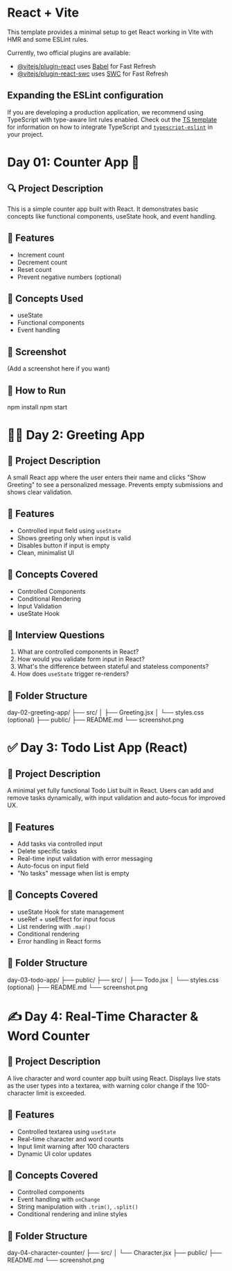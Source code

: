 # React + Vite

This template provides a minimal setup to get React working in Vite with HMR and some ESLint rules.

Currently, two official plugins are available:

- [@vitejs/plugin-react](https://github.com/vitejs/vite-plugin-react/blob/main/packages/plugin-react) uses [Babel](https://babeljs.io/) for Fast Refresh
- [@vitejs/plugin-react-swc](https://github.com/vitejs/vite-plugin-react/blob/main/packages/plugin-react-swc) uses [SWC](https://swc.rs/) for Fast Refresh

## Expanding the ESLint configuration

If you are developing a production application, we recommend using TypeScript with type-aware lint rules enabled. Check out the [TS template](https://github.com/vitejs/vite/tree/main/packages/create-vite/template-react-ts) for information on how to integrate TypeScript and [`typescript-eslint`](https://typescript-eslint.io) in your project.

# Day 01: Counter App 🧮

## 🔍 Project Description
This is a simple counter app built with React. It demonstrates basic concepts like functional components, useState hook, and event handling.

## 🚀 Features
- Increment count
- Decrement count
- Reset count
- Prevent negative numbers (optional)

## 🧠 Concepts Used
- useState
- Functional components
- Event handling

## 📸 Screenshot
(Add a screenshot here if you want)

## 📂 How to Run
npm install
npm start

# 🙋‍♂️ Day 2: Greeting App

## 📌 Project Description
A small React app where the user enters their name and clicks "Show Greeting" to see a personalized message. Prevents empty submissions and shows clear validation.

## 🚀 Features
- Controlled input field using `useState`
- Shows greeting only when input is valid
- Disables button if input is empty
- Clean, minimalist UI

## 🧠 Concepts Covered
- Controlled Components
- Conditional Rendering
- Input Validation
- useState Hook

## 💬 Interview Questions
1. What are controlled components in React?
2. How would you validate form input in React?
3. What's the difference between stateful and stateless components?
4. How does `useState` trigger re-renders?

## 📁 Folder Structure
day-02-greeting-app/
├── src/
│ ├── Greeting.jsx
│ └── styles.css (optional)
├── public/
├── README.md
└── screenshot.png

# ✅ Day 3: Todo List App (React)

## 📌 Project Description
A minimal yet fully functional Todo List built in React. Users can add and remove tasks dynamically, with input validation and auto-focus for improved UX.

## 🚀 Features
- Add tasks via controlled input
- Delete specific tasks
- Real-time input validation with error messaging
- Auto-focus on input field
- "No tasks" message when list is empty

## 🧠 Concepts Covered
- useState Hook for state management
- useRef + useEffect for input focus
- List rendering with `.map()`
- Conditional rendering
- Error handling in React forms

## 📂 Folder Structure
day-03-todo-app/
├── public/
├── src/
│ ├── Todo.jsx
│ └── styles.css (optional)
├── README.md
└── screenshot.png


# ✍️ Day 4: Real-Time Character & Word Counter

## 📌 Project Description
A live character and word counter app built using React. Displays live stats as the user types into a textarea, with warning color change if the 100-character limit is exceeded.

## 🚀 Features
- Controlled textarea using `useState`
- Real-time character and word counts
- Input limit warning after 100 characters
- Dynamic UI color updates

## 🧠 Concepts Covered
- Controlled components
- Event handling with `onChange`
- String manipulation with `.trim()`, `.split()`
- Conditional rendering and inline styles

## 📂 Folder Structure
day-04-character-counter/
├── src/
│ └── Character.jsx
├── public/
├── README.md
└── screenshot.png